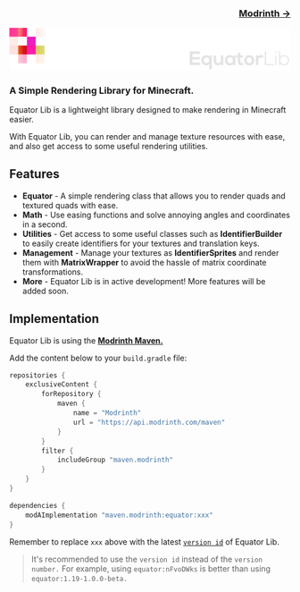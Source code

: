 ### <p align=right>[Modrinth →](https://modrinth.com/mod/equator)</p>

![Banner](artwork/banner.png)

### A Simple Rendering Library for Minecraft.

Equator Lib is a lightweight library designed to make rendering in Minecraft easier.

With Equator Lib, you can render and manage texture resources with ease, and 
also get access to some useful rendering utilities.

## Features

- **Equator** - A simple rendering class that allows you to render quads and 
  textured quads with ease.
- **Math** - Use easing functions and solve annoying angles and coordinates in a second.
- **Utilities** - Get access to some useful classes such as **IdentifierBuilder** to easily create identifiers for your textures and translation keys.
- **Management** - Manage your textures as **IdentifierSprites** and render them with **MatrixWrapper** to avoid the hassle of matrix coordinate transformations.
- **More** - Equator Lib is in active development! More features will be added soon.

## Implementation

Equator Lib is using the **[Modrinth Maven.](https://docs.modrinth.com/docs/tutorials/maven/#loom-fabric-quilt-architectury)**

Add the content below to your `build.gradle` file:

```groovy
repositories {
    exclusiveContent {
        forRepository {
            maven {
                name = "Modrinth"
                url = "https://api.modrinth.com/maven"
            }
        }
        filter {
            includeGroup "maven.modrinth"
        }
    }
}
```

```groovy
dependencies {
    modAImplementation "maven.modrinth:equator:xxx"
}
```

Remember to replace `xxx` above with the latest [`version id`](https://modrinth.com/mod/equator/versions) of Equator Lib.

> It's recommended to use the `version id` instead of the `version number.` For example, using `equator:nFvoDWks` is better than using `equator:1.19-1.0.0-beta.`
